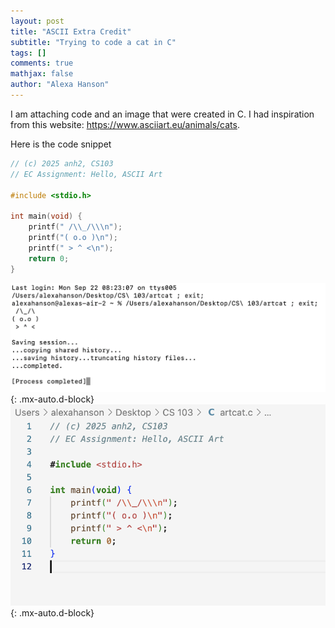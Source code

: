 ```yaml
---
layout: post
title: "ASCII Extra Credit"
subtitle: "Trying to code a cat in C"
tags: []
comments: true
mathjax: false
author: "Alexa Hanson"
---
```


I am attaching code and an image that were created in C. I had inspiration from this website: https://www.asciiart.eu/animals/cats.

Here is the code snippet 

```c
// (c) 2025 anh2, CS103
// EC Assignment: Hello, ASCII Art

#include <stdio.h>

int main(void) {
    printf(" /\\_/\\\n");
    printf("( o.o )\n");
    printf(" > ^ <\n");
    return 0;
}
```

![ASCII cat output](/assets/img/Screenshot-of-c-cat.png){: .mx-auto.d-block}
![C source code screenshot](/assets/img/Screenshot-of-c-cat-code.png){: .mx-auto.d-block}
